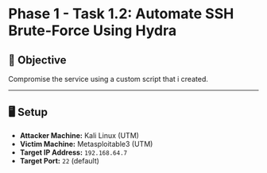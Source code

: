 # Phase 1 - Task 1.2: Automate SSH Brute-Force Using Hydra

## 🎯 Objective
Compromise the service using a custom script that i created.

---

## 🖥️ Setup

- **Attacker Machine:** Kali Linux (UTM)
- **Victim Machine:** Metasploitable3 (UTM)
- **Target IP Address:** `192.168.64.7`
- **Target Port:** `22` (default)

